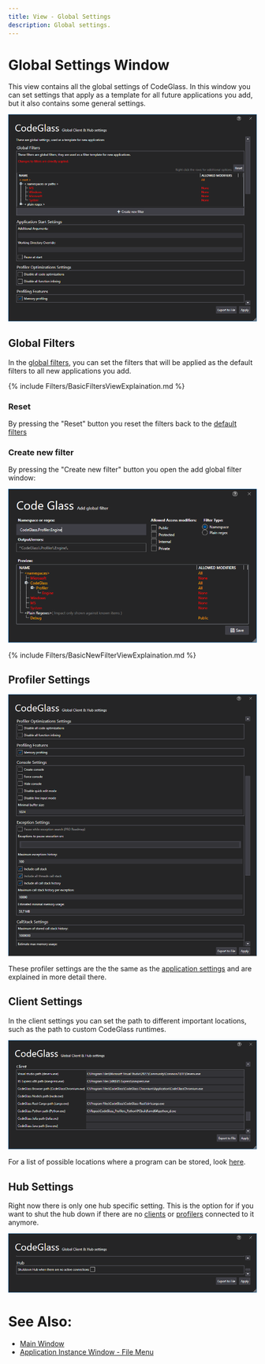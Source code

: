 ```yaml
---
title: View - Global Settings
description: Global settings.
---
```

# Global Settings Window

This view contains all the global settings of CodeGlass. In this window you can set settings that apply as a template for all future applications you add, but it also contains some general settings.

![assets/img/ClientUserSettingsWindow/ClientUserSettingsWindow.png](../../assets/img/ClientUserSettingsWindow/ClientUserSettingsWindow.png)


## Global Filters
In the [global filters](../features/ProfilingDataFiltering.md#user-global-filters), you can set the filters that will be applied as the default filters to all new applications you add.

{% include Filters/BasicFiltersViewExplaination.md  %}

### Reset
By pressing the "Reset" button you reset the filters back to the [default filters](../features/ProfilingDataFiltering.md#default-filters)

### Create new filter
By pressing the "Create new filter" button you open the add global filter window:

![assets/img/ClientUserSettingsWindow/AddGlobalFilter.png](../../assets/img/ClientUserSettingsWindow/AddGlobalFilter.png)

{% include Filters/BasicNewFilterViewExplaination.md  %}

## Profiler Settings
![assets/img/ClientUserSettingsWindow/GlobalProfilingSettings.png](../../assets/img/ClientUserSettingsWindow/GlobalProfilingSettings.png)

These profiler settings are the the same as the [application settings](ApplicationSettingsWindow.md) and are explained in more detail there.

## Client Settings
In the client settings you can set the path to different important locations, such as the path to custom CodeGlass runtimes.

![assets/img/ClientUserSettingsWindow/ClientSettings.png](../../assets/img/ClientUserSettingsWindow/ClientSettings.png)

For a list of possible locations where a program can be stored, look [here](clientusersettingswindow/CodeGlassPathSettings.md).

## Hub Settings
Right now there is only one hub specific setting. This is the option for if you want to shut the hub down if there are no [clients](../features/CodeGlassClient.md) or [profilers](../features/CodeGlassProfilers.md) connected to it anymore.

![assets/img/ClientUserSettingsWindow/ClientSettingsHub.png](../../assets/img/ClientUserSettingsWindow/ClientSettingsHub.png)

<!-- # Application Breadcrumbs: 
- [Splashscreen](Splashscreen.md) / [Main Menu](mainwindow.md)
- [Splashscreen](Splashscreen.md) / [Main Menu - Applications](mainwindow/application.md) / [Main Menu - Instances](mainwindow/applicationInstance.md) /  [Application Instance Window](ApplicationInstanceDockWindow.md) / [File Menu](ApplicationInstanceDockWindow/MenuBar.md#file-menu) / -->

# See Also:
 - [Main Window](mainwindow.md)
 - [Application Instance Window - File Menu](ApplicationInstanceDockWindow/MenuBar.md#file-menu)

